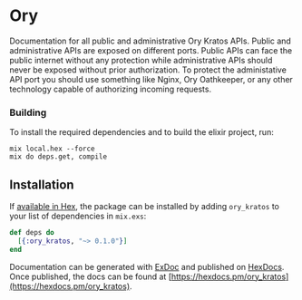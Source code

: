 # Ory

Documentation for all public and administrative Ory Kratos APIs. Public and administrative APIs are exposed on different ports. Public APIs can face the public internet without any protection while administrative APIs should never be exposed without prior authorization. To protect the administative API port you should use something like Nginx, Ory Oathkeeper, or any other technology capable of authorizing incoming requests. 

### Building

To install the required dependencies and to build the elixir project, run:
```
mix local.hex --force
mix do deps.get, compile
```

## Installation

If [available in Hex](https://hex.pm/docs/publish), the package can be installed
by adding `ory_kratos` to your list of dependencies in `mix.exs`:

```elixir
def deps do
  [{:ory_kratos, "~> 0.1.0"}]
end
```

Documentation can be generated with [ExDoc](https://github.com/elixir-lang/ex_doc)
and published on [HexDocs](https://hexdocs.pm). Once published, the docs can
be found at [https://hexdocs.pm/ory_kratos](https://hexdocs.pm/ory_kratos).

